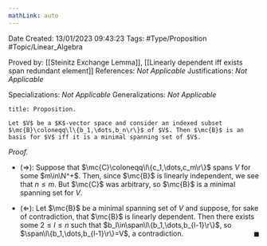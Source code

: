 ```yaml
---
mathLink: auto
---
```


<div class="topSpace"></div>

Date Created: 13/01/2023 09:43:23
Tags: #Type/Proposition #Topic/Linear_Algebra

Proved by: [[Steinitz Exchange Lemma]], [[Linearly dependent iff exists span redundant element]]
References: _Not Applicable_
Justifications: _Not Applicable_

Specializations: _Not Applicable_
Generalizations: _Not Applicable_

``` ad-Proposition
title: Proposition.

Let $V$ be a $K$-vector space and consider an indexed subset $\mc{B}\coloneqq\l\{b_1,\dots,b_n\r\}$ of $V$. Then $\mc{B}$ is an basis for $V$ iff it is a minimal spanning set of $V$.

```

<i>Proof.</i>
* ($\Rightarrow$): Suppose that $\mc{C}\coloneqq\l\{c_1,\dots,c_m\r\}$ spans $V$ for some $m\in\N^+$. Then, since $\mc{B}$ is linearly independent, we see that $n\leq m$. But $\mc{C}$ was arbitrary, so $\mc{B}$ is a minimal spanning set for $V$.

* ($\Leftarrow$): Let $\mc{B}$ be a minimal spanning set of $V$ and suppose, for sake of contradiction, that $\mc{B}$ is linearly dependent. Then there exists some $2\leq l\leq n$ such that $b_l\in\span\l\{b_1,\dots,b_{l-1}\r\}$, so $\span\l\{b_1,\dots,b_{l-1}\r\}=V$, a contradiction.<span style="float:right;">$\blacksquare$</span>
